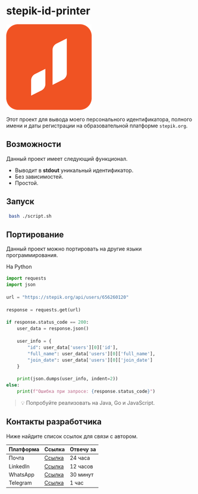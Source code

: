 # stepik-id-printer

![Jusan](/images/image.png)

Этот проект для вывода моего персонального идентификатора, полного имени и даты регистрации на образовательной платформе `stepik.org`.

## Возможности

Данный проект имеет следующий функционал.
- Выводит в **stdout** уникальный идентификатор.
- Без зависимостей.
- Простой.

## Запуск

```bash
 bash ./script.sh
 ```

## Портирование

Данный проект можно портировать на другие языки программирования.

На Python

```python
import requests
import json

url = "https://stepik.org/api/users/656260120"

response = requests.get(url)

if response.status_code == 200:
    user_data = response.json()

    user_info = {
        "id": user_data['users'][0]['id'],
        "full_name": user_data['users'][0]['full_name'],
        "join_date": user_data['users'][0]['join_date']
    }

    print(json.dumps(user_info, indent=2))
else:
    print(f"Ошибка при запросе: {response.status_code}")
```

> 💡 Попробуйте реализовать на Java, Go и JavaScript.

## Контакты разработчика

Ниже найдите список ссылок для связи с автором.

| **Платформа** | Ссылка                               | Отвечу за     |
|---------------|--------------------------------------|---------------|
| Почта         | [Ссылка](mailto:el.reeeey@gmail.com) |  24 часа      |
| LinkedIn      | [Ссылка](https://ru.linkedin.com/)   |  12 часов     |
| WhatsApp      | [Ссылка](https://web.whatsapp.com/)  |  30 минут     |
| Telegram      | [Ссылка](https://t.me/Isacool)       |  1 час        |
